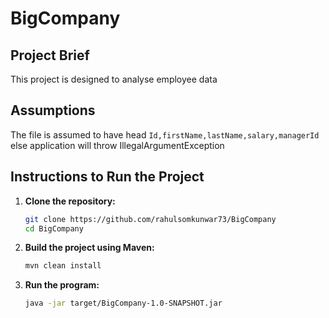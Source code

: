 # BigCompany

## Project Brief

This project is designed to analyse employee data

## Assumptions
The file is assumed to have head `Id,firstName,lastName,salary,managerId` else application will throw IllegalArgumentException

## Instructions to Run the Project

1. **Clone the repository:**
   ```sh
   git clone https://github.com/rahulsomkunwar73/BigCompany
   cd BigCompany

2. **Build the project using Maven:**
   ```sh
   mvn clean install

3. **Run the program:**
   ```sh
   java -jar target/BigCompany-1.0-SNAPSHOT.jar
